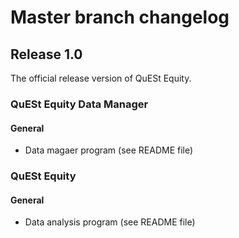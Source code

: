 # Master branch changelog
## Release 1.0
The official release version of QuESt Equity. 

### QuESt Equity Data Manager
#### General
* Data magaer program (see README file)

### QuESt Equity 
#### General
* Data analysis program (see README file)

